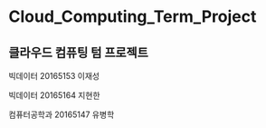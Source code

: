 # Cloud_Computing_Term_Project

## 클라우드 컴퓨팅 텀 프로젝트
빅데이터 20165153 이재성

빅데이터 20165164 지현한

컴퓨터공학과 20165147 유병학 

